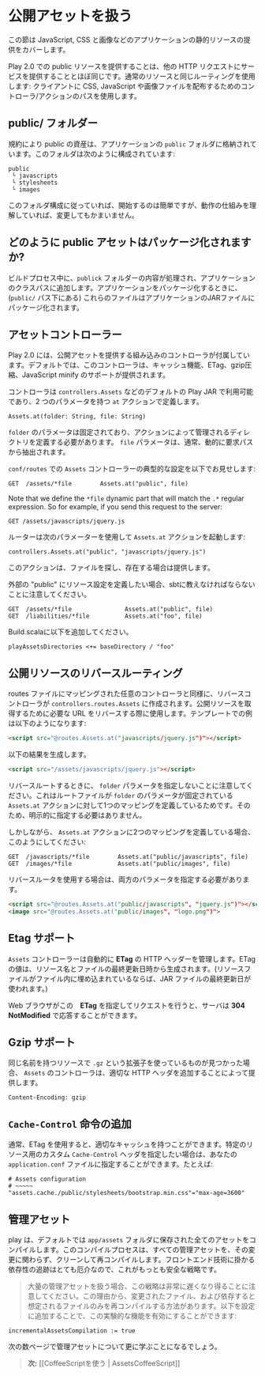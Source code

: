<!--
# Working with public assets
-->
# 公開アセットを扱う

<!--
This section covers serving your application’s static resources such as JavaScript, CSS and images.
-->
この節は JavaScript, CSS と画像などのアプリケーションの静的リソースの提供をカバーします。

<!--
Serving a public resource in Play 2.0 is the same as serving any other HTTP request. It uses the same routing as regular resources: using the controller/action path to distribute CSS, JavaScript or image files to the client.
-->
Play 2.0 での public リソースを提供することは、他の HTTP リクエストにサービスを提供することとほぼ同じです。通常のリソースと同じルーティングを使用します: クライアントに CSS, JavaScript や画像ファイルを配布するためのコントローラ/アクションのパスを使用します。

<!--
## The public/ folder
-->
## public/ フォルダー

<!--
By convention, public assets are stored in the `public` folder of your application. This folder is organized as follows:
-->
規約により public の資産は、アプリケーションの `public` フォルダに格納されています。このフォルダは次のように構成されています:

```
public
 └ javascripts
 └ stylesheets
 └ images
```

<!--
If you follow this structure it will be simpler to get started, but nothing stops you to modifying it once you understand how it works.
-->
このフォルダ構成に従っていれば、開始するのは簡単ですが、動作の仕組みを理解していれば、変更してもかまいません。

<!--
## How are public assets packaged?
-->
## どのように public アセットはパッケージ化されますか?

<!--
During the build process, the contents of the `public` folder are processed and added to the application classpath. When you package your application, these files are packaged into the application JAR file (under the `public/` path).
-->
ビルドプロセス中に、`publick` フォルダーの内容が処理され、アプリケーションのクラスパスに追加します。アプリケーションをパッケージ化するときに、(`public/` パス下にある) これらのファイルはアプリケーションのJARファイルにパッケージ化されます。

<!--
## The Assets controller
-->
## アセットコントローラー

<!--
Play 2.0 comes with a built-in controller to serve public assets. By default, this controller provides caching, ETag, gzip compression and JavaScript minification support.
-->
Play 2.0 には、公開アセットを提供する組み込みのコントローラが付属しています。デフォルトでは、このコントローラは、キャッシュ機能、ETag、gzip圧縮、JavaScript minify のサポートが提供されます。

<!--
The controller is available in the default Play JAR as `controllers.Assets`, and defines a single `at` action with two parameters:
-->
コントローラは `controllers.Assets` などのデフォルトの Play JAR で利用可能であり、2 つのパラメータを持つ `at` アクションで定義します。

```
Assets.at(folder: String, file: String)
```

<!--
The `folder` parameter must be fixed and defines the directory managed by the action. The `file` parameter is usually dynamically extracted from the request path.
-->
`folder` のパラメータは固定されており、アクションによって管理されるディレクトリを定義する必要があります。 `file` パラメータは、通常、動的に要求パスから抽出されます。

<!--
Here is the typical mapping of the `Assets` controller in your `conf/routes` file:
-->
`conf/routes` での `Assets` コントローラーの典型的な設定を以下でお見せします:

```
GET  /assets/*file        Assets.at("public", file)
```

Note that we define the `*file` dynamic part that will match the `.*` regular expression. So for example, if you send this request to the server:

```
GET /assets/javascripts/jquery.js
```

<!--
The router will invoke the `Assets.at` action with the following parameters:
-->
ルーターは次のパラメーターを使用して `Assets.at` アクションを起動します:

```
controllers.Assets.at("public", "javascripts/jquery.js")
```

<!--
This action will look-up the file and serve it, if it exists.
-->
このアクションは、ファイルを探し、存在する場合は提供します。

<!--
Note, if you define asset mappings outside "public," you'll need to tell
sbt about it, e.g. if you want:
-->
外部の "public" にリソース設定を定義したい場合、sbtに教えなければならないことに注意してください。

```
GET  /assets/*file               Assets.at("public", file)
GET  /liabilities/*file          Assets.at("foo", file)
```

<!--
you should add this to Build.scala:
-->
Build.scalaに以下を追加してください。

```
playAssetsDirectories <+= baseDirectory / "foo"
```

<!--
## Reverse routing for public assets
-->
## 公開リソースのリバースルーティング

<!--
As for any controller mapped in the routes file, a reverse controller is created in `controllers.routes.Assets`. You use this to reverse the URL needed to fetch a public resource. For example, from a template:
-->
routes ファイルにマッピングされた任意のコントローラと同様に、リバースコントローラが `controllers.routes.Assets` に作成されます。公開リソースを取得するために必要な URL をリバースする際に使用します。テンプレートでの例は以下のようになります:

```html
<script src="@routes.Assets.at("javascripts/jquery.js")"></script>
```

<!--
This will produce the following result:
-->
以下の結果を生成します。

```html
<script src="/assets/javascripts/jquery.js"></script>
```

<!--
Note that we don’t specify the first `folder` parameter when we reverse the route. This is because our routes file defines a single mapping for the `Assets.at` action, where the `folder` parameter is fixed. So it doesn’t need to be specified explicitly.
-->
リバースルートするときに、 `folder` パラメータを指定しないことに注意してください。これはルートファイルが `folder` のパラメータが固定されている `Assets.at` アクションに対して1つのマッピングを定義しているためです。そのため、明示的に指定する必要はありません。

<!--
However, if you define two mappings for the `Assets.at` action, like this:
-->
しかしながら、 `Assets.at` アクションに2つのマッピングを定義している場合、このようにしてください:

```
GET  /javascripts/*file        Assets.at("public/javascripts", file)
GET  /images/*file             Assets.at("public/images", file)
```

<!--
Then you will need to specify both parameters when using the reverse router:
-->
リバースルータを使用する場合は、両方のパラメータを指定する必要があります。

```html
<script src="@routes.Assets.at("public/javascripts", "jquery.js")"></script>
<image src="@routes.Assets.at("public/images", "logo.png")">
```

<!--
## Etag support
-->
## Etag サポート

<!--
The `Assets` controller automatically manages **ETag** HTTP Headers. The ETag value is generated from the resource name and the file’s last modification date. (If the resource file is embedded into a file, the JAR file’s last modification date is used.)
-->
`Assets` コントローラーは自動的に **ETag** の HTTP ヘッダーを管理します。ETag の値は、リソース名とファイルの最終更新日時から生成されます。(リソースファイルがファイル内に埋め込まれているならば、JAR ファイルの最終更新日が使われます。)

<!--
When a web browser makes a request specifying this **Etag**, the server can respond with **304 NotModified**.
-->
Web ブラウザがこの　**ETag** を指定してリクエストを行うと、サーバは **304 NotModified** で応答することができます。

<!--
## Gzip support
-->
## Gzip サポート

<!--
If a resource with the same name but using a `.gz` suffix is found, the `Assets` controller will serve this one by adding the proper HTTP header:
-->
同じ名前を持つリソースで `.gz` という拡張子を使っているものが見つかった場合、 `Assets` のコントローラは、適切な HTTP ヘッダを追加することによって提供します。

```
Content-Encoding: gzip
```

<!--
## Additional `Cache-Control` directive
-->
## `Cache-Control` 命令の追加

<!--
Usually, using Etag is enough to have proper caching. However if you want to specify a custom `Cache-Control` header for a particular resource, you can specify it in your `application.conf` file. For example:
-->
通常、ETag を使用すると、適切なキャッシュを持つことができます。特定のリソース用のカスタム `Cache-Control` ヘッダを指定したい場合は、あなたの `application.conf` ファイルに指定することができます。たとえば:

```
# Assets configuration
# ~~~~~
"assets.cache./public/stylesheets/bootstrap.min.css"="max-age=3600"
```

<!--
## Managed assets
-->
## 管理アセット

<!--
By default play compiles all managed assets that are kept in the ```app/assets``` folder. The compilation process will clean and recompile all managed assets regardless of the change. This is the safest strategy since tracking dependencies can be very tricky with front end technologies. 
-->
play は、デフォルトでは ```app/assets``` フォルダに保存された全てのアセットをコンパイルします。このコンパイルプロセスは、すべての管理アセットを、その変更に関わらず、クリーンして再コンパイルします。フロントエンド技術に掛かる依存性の追跡はとても厄介なので、これがもっとも安全な戦略です。

<!--
>Note if you are dealing with a lot of managed assets this strategy can be very slow. For this reason there is a way to recompile only the change file and its supposed dependencies. You can turn on this experimental feature by adding the following to your settings:
-->
>大量の管理アセットを扱う場合、この戦略は非常に遅くなり得ることに注意してください。この理由から、変更されたファイル、および依存すると想定されるファイルのみを再コンパイルする方法があります。以下を設定に追加することで、この実験的な機能を有効にすることができます:
```
incrementalAssetsCompilation := true
```

<!--
You will learn more about managed assets on the next few pages.
-->
次の数ページで管理アセットについて更に学ぶことになるでしょう。

<!--
> **Next:** [[Using CoffeeScript | AssetsCoffeeScript]]
-->
> **次:** [[CoffeeScriptを使う | AssetsCoffeeScript]]